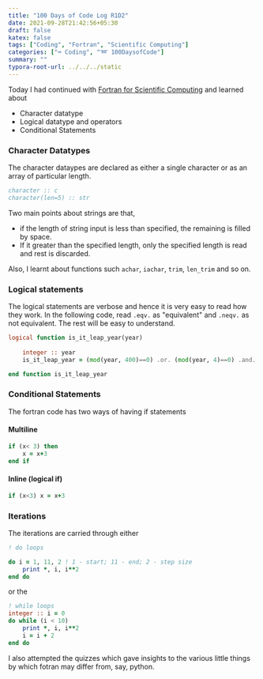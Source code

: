 ```yaml
---
title: "100 Days of Code Log R1D2"
date: 2021-09-28T21:42:56+05:30
draft: false
katex: false
tags: ["Coding", "Fortran", "Scientific Computing"]
categories: ["⌨️ Coding", "➿ 100DaysofCode"]
summary: ""
typora-root-url: ../../../static
---
```


Today I had continued with [Fortran for Scientific Computing](https://www.futurelearn.com/courses/fortran-for-scientific-computing/) and learned about

- Character datatype
- Logical datatype and operators
- Conditional Statements

### Character Datatypes

The character dataypes are declared as either a single character or as an array of particular length.

```fortran
character :: c
character(len=5) :: str
```

Two main points about strings are that,

- if the length of string input is less than specified, the remaining is filled by space.
- If it greater than the specified length, only the specified length is read and rest is discarded.

Also, I learnt about functions such `achar`, `iachar`, `trim`, `len_trim` and so on.

### Logical statements

The logical statements are verbose and hence it is very easy to read how they work. In the following code, read `.eqv.` as "equivalent" and `.neqv.` as not equivalent. The rest will be easy to understand.

```fortran
logical function is_it_leap_year(year)
	
	integer :: year
	is_it_leap_year = (mod(year, 400)==0) .or. (mod(year, 4)==0) .and. .not. (mod(year, 100)==0)

end function is_it_leap_year
```

### Conditional Statements

The fortran code has two ways of having if statements

#### Multiline

```fortran
if (x< 3) then
	x = x+3
end if
```

#### Inline (logical if)

```fortran
if (x<3) x = x+3
```

### Iterations

The iterations are carried through either 

```fortran
! do loops

do i = 1, 11, 2 ! 1 - start; 11 - end; 2 - step size
	print *, i, i**2
end do
```

or the

```fortran
! while loops
integer :: i = 0
do while (i < 10)
	print *, i, i**2
	i = i + 2
end do
```

I also attempted the quizzes which gave insights to the various little things by which fotran may differ from, say, python.
